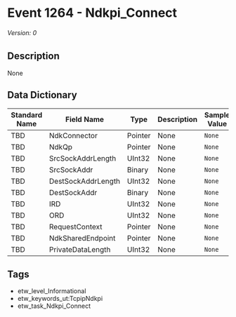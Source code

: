 # Event 1264 - Ndkpi_Connect
###### Version: 0

## Description
None

## Data Dictionary
|Standard Name|Field Name|Type|Description|Sample Value|
|---|---|---|---|---|
|TBD|NdkConnector|Pointer|None|`None`|
|TBD|NdkQp|Pointer|None|`None`|
|TBD|SrcSockAddrLength|UInt32|None|`None`|
|TBD|SrcSockAddr|Binary|None|`None`|
|TBD|DestSockAddrLength|UInt32|None|`None`|
|TBD|DestSockAddr|Binary|None|`None`|
|TBD|IRD|UInt32|None|`None`|
|TBD|ORD|UInt32|None|`None`|
|TBD|RequestContext|Pointer|None|`None`|
|TBD|NdkSharedEndpoint|Pointer|None|`None`|
|TBD|PrivateDataLength|UInt32|None|`None`|

## Tags
* etw_level_Informational
* etw_keywords_ut:TcpipNdkpi
* etw_task_Ndkpi_Connect